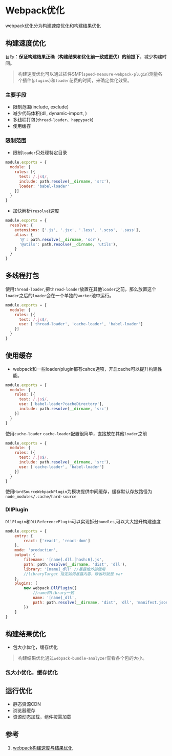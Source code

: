 # Webpack优化

webpack优化分为构建速度优化和构建结果优化

## 构建速度优化
目标：**保证构建结果正确（构建结果和优化前一致或更优）的前提下**，减少构建时间。
> 构建速度优化可以通过插件SMP(`speed-measure-webpack-plugin`)测量各个插件(`plugins`)和`loader`花费的时间，来确定优化效果。

### 主要手段
- 限制范围(include, exclude)
- 减少代码体积(dll, dynamic-import, )
- 多线程打包(`thread-loader`、`happypack`)
- 使用缓存

### 限制范围
- 限制`loader`只处理特定目录
```js
module.exports = {
  module: {
    rules: [{
      test: /.js$/,
      include: path.resolve(__dirname, 'src'),
      loader: 'babel-loader'
    }]
  }
}
```
- 加快解析(`resolve`)速度
```js
module.exports = {
  resolve: {
    extensions: ['.js', '.jsx', '.less', '.scss', '.sass'],
    alias: {
      '@': path.resolve(__dirname, 'scr'),
      '@utils': path.resolve(__dirname, 'utils'),
    }
  }
}
```

## 多线程打包
使用`thread-loader`,把`thread-loader`放置在其他`loader`之前，那么放置这个`loader`之后的`loader`会在一个单独的`worker`池中运行。
```js
module.exports = {
  module: {
    rules: [{
      test: /.js$/,
      use: ['thread-loader', 'cache-loader', 'babel-loader']
    }]
  }
}
```

## 使用缓存
- webpack和一些loader/plugin都有cahce选项，开启cache可以提升构建性能。
```js
module.exports = {
  module: {
    rules: [{
      test: /.js$/,
      use: ['babel-loader?cacheDirectory'],
      include: path.resolve(__dirname, 'src')
    }]
  }
}
```
使用`cache-loader`
`cache-loader`配置很简单，直接放在其他`loader`之前
```js
module.exports = {
  module: {
    rules: [{
      test: /.js$/,
      include: path.resolve(__dirname, 'src'),
      use: ['cache-loader', 'babel-loader']
    }]
  }
}
```

使用`HardSourceWebpackPlugin`为模块提供中间缓存，缓存默认存放路径为`node_modules/.cache/hard-source`

### DllPlugin
`DllPlugin`和`DLLReferencePlugin`可以实现拆分`bundles`,可以大大提升构建速度
```js
module.exports = {
    entry: {
        react: ['react', 'react-dom']
    },
    mode: 'production',
    output: {
        filename: '[name].dll.[hash:6].js',
        path: path.resolve(__dirname, 'dist', 'dll'),
        library: '[name]_dll' //暴露给外部使用
        //libraryTarget 指定如何暴露内容，缺省时就是 var
    },
    plugins: [
        new webpack.DllPlugin({
            //name和library一致
            name: '[name]_dll', 
            path: path.resolve(__dirname, 'dist', 'dll', 'manifest.json') //manifest.json的生成路径
        })
    ]
}
```

## 构建结果优化
- 包大小优化，缓存优化

> 构建结果优化通过`webpack-bundle-analyzer`查看各个包的大小。

### 包大小优化，缓存优化

## 运行优化
- 静态资源CDN
- 浏览器缓存
- 资源动态加载，组件按需加载

## 参考
1. [webpack构建速度与结果优化](https://huangxsu.com/2018/08/12/webpack-optimization/)